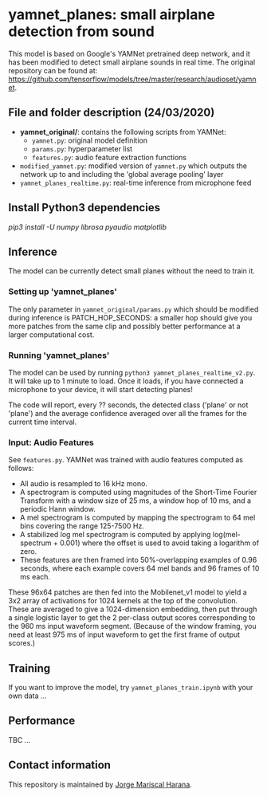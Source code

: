 # yamnet_planes: small airplane detection from sound
This model is based on Google's YAMNet pretrained deep network, and it has been modified to detect small airplane sounds in real time. The original repository can be found at: https://github.com/tensorflow/models/tree/master/research/audioset/yamnet.


## File and folder description (24/03/2020)
- **yamnet_original/**: contains the following scripts from YAMNet:
  - `yamnet.py`: original model definition
  - `params.py`: hyperparameter list
  - `features.py`: audio feature extraction functions
- `modified_yamnet.py`: modified version of `yamnet.py` which outputs the network up to and including the 'global average pooling' layer
- `yamnet_planes_realtime.py`: real-time inference from microphone feed


## Install Python3 dependencies 
*pip3 install -U numpy librosa pyaudio matplotlib*


## Inference
The model can be currently detect small planes without the need to train it.


### Setting up 'yamnet_planes'
The only parameter in `yamnet_original/params.py` which should be modified during inference is PATCH_HOP_SECONDS: a smaller hop should give you more patches from the same clip and possibly better performance at a larger computational cost.


### Running 'yamnet_planes'
The model can be used by running `python3 yamnet_planes_realtime_v2.py`. It will take up to 1 minute to load. Once it loads, if you have connected a microphone to your device, it will start detecting planes!

The code will report, every ?? seconds, the detected class ('plane' or not 'plane') and the average confidence averaged over all the frames for the current time interval.


### Input: Audio Features
See `features.py`. YAMNet was trained with audio features computed as follows:

* All audio is resampled to 16 kHz mono.
* A spectrogram is computed using magnitudes of the Short-Time Fourier Transform
  with a window size of 25 ms, a window hop of 10 ms, and a periodic Hann
  window.
* A mel spectrogram is computed by mapping the spectrogram to 64 mel bins
  covering the range 125-7500 Hz.
* A stabilized log mel spectrogram is computed by applying
  log(mel-spectrum + 0.001) where the offset is used to avoid taking a logarithm
  of zero.
* These features are then framed into 50%-overlapping examples of 0.96 seconds,
  where each example covers 64 mel bands and 96 frames of 10 ms each.

These 96x64 patches are then fed into the Mobilenet_v1 model to yield a 3x2
array of activations for 1024 kernels at the top of the convolution.  These are
averaged to give a 1024-dimension embedding, then put through a single logistic
layer to get the 2 per-class output scores corresponding to the 960 ms input
waveform segment. (Because of the window framing, you need at least 975 ms of
input waveform to get the first frame of output scores.)


## Training
If you want to improve the model, try `yamnet_planes_train.ipynb` with your own data ...


## Performance
TBC ...


## Contact information
This repository is maintained by [Jorge Mariscal Harana](https://github.com/jmariscal-harana).
